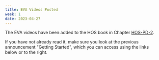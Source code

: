 ```yaml
---
title: EVA Videos Posted
week: 1
date: 2023-04-27
---
```


<!-- <a href="" target="_blank">link</a> -->
<!-- <a href="https://tudelft-citg.github.io/HOS-prob-design/unlisted/assignment.html" target="_blank">Start HW 1</a> -->

The EVA videos have been added to the HOS book in Chapter <a href="https://tudelft-citg.github.io/HOS-prob-design/PD/02_00_EVA.html" target="_blank">HOS-PD-2</a>.

If you have not already read it, make sure you look at the previous announcement "Getting Started", which you can access using the links below or to the right.